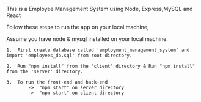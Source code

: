 This is a Employee Management System using Node, Express,MySQL and React

Follow these steps to run the app on your local machine,

Assume you have node & mysql installed on your local machine.

    1.  First create database called 'employment_management_system' and import 'employees_db.sql' from root directory.

    2.  Run "npm install" from the 'client' directory & Run "npm install" from the 'server' directory.

    3.  To run the front-end and back-end
            ->  "npm start" on server directory
            ->  "npm start" on client directory
